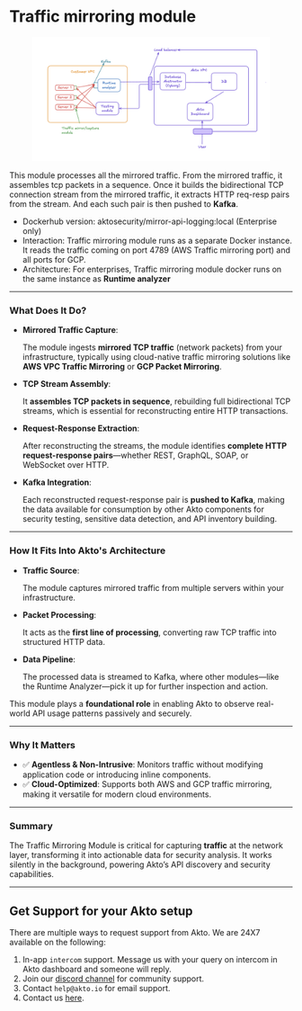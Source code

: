 # Traffic mirroring module

<figure><img src="../.gitbook/assets/image (2).png" alt=""><figcaption></figcaption></figure>

This module processes all the mirrored traffic. From the mirrored traffic, it assembles tcp packets in a sequence. Once it builds the bidirectional TCP connection stream from the mirrored traffic, it extracts HTTP req-resp pairs from the stream. And each such pair is then pushed to **Kafka**.

* Dockerhub version: aktosecurity/mirror-api-logging:local (Enterprise only)
* Interaction: Traffic mirroring module runs as a separate Docker instance. It reads the traffic coming on port 4789 (AWS Traffic mirroring port) and all ports for GCP.
* Architecture: For enterprises, Traffic mirroring module docker runs on the same instance as **Runtime analyzer**

***

### What Does It Do?

*   **Mirrored Traffic Capture**:

    The module ingests **mirrored TCP traffic** (network packets) from your infrastructure, typically using cloud-native traffic mirroring solutions like **AWS VPC Traffic Mirroring** or **GCP Packet Mirroring**.
*   **TCP Stream Assembly**:

    It **assembles TCP packets in sequence**, rebuilding full bidirectional TCP streams, which is essential for reconstructing entire HTTP transactions.
*   **Request-Response Extraction**:

    After reconstructing the streams, the module identifies **complete HTTP request-response pairs**—whether REST, GraphQL, SOAP, or WebSocket over HTTP.
*   **Kafka Integration**:

    Each reconstructed request-response pair is **pushed to Kafka**, making the data available for consumption by other Akto components for security testing, sensitive data detection, and API inventory building.

***

### How It Fits Into Akto's Architecture

*   **Traffic Source**:

    The module captures mirrored traffic from multiple servers within your infrastructure.
*   **Packet Processing**:

    It acts as the **first line of processing**, converting raw TCP traffic into structured HTTP data.
*   **Data Pipeline**:

    The processed data is streamed to Kafka, where other modules—like the Runtime Analyzer—pick it up for further inspection and action.

This module plays a **foundational role** in enabling Akto to observe real-world API usage patterns passively and securely.

***

### Why It Matters

* ✅ **Agentless & Non-Intrusive**: Monitors traffic without modifying application code or introducing inline components.
* ✅ **Cloud-Optimized**: Supports both AWS and GCP traffic mirroring, making it versatile for modern cloud environments.

***

### Summary

The Traffic Mirroring Module is critical for capturing **traffic** at the network layer, transforming it into actionable data for security analysis. It works silently in the background, powering Akto’s API discovery and security capabilities.

***

## Get Support for your Akto setup

There are multiple ways to request support from Akto. We are 24X7 available on the following:

1. In-app `intercom` support. Message us with your query on intercom in Akto dashboard and someone will reply.
2. Join our [discord channel](https://www.akto.io/community) for community support.
3. Contact `help@akto.io` for email support.
4. Contact us [here](https://www.akto.io/contact-us).
